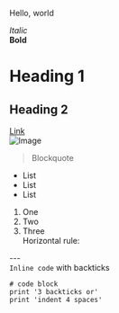 Hello, world

*Italic*\
**Bold**
# Heading 1
## Heading 2
[Link](https://www.google.com/url?sa=i&url=https%3A%2F%2Fen.wikipedia.org%2Fwiki%2FImage&psig=AOvVaw1cyyk-0Nh87iuMRBwGErZD&ust=1642215198130000&source=images&cd=vfe&ved=0CAsQjRxqFwoTCIDKtL6esPUCFQAAAAAdAAAAABAD)\
![Image](https://cdn.pixabay.com/photo/2015/04/23/22/00/tree-736885__480.jpg)
> Blockquote
* List
* List
* List
1. One
2. Two
3. Three\
Horizontal rule:

---\
`Inline code` with backticks
```
# code block
print '3 backticks or'
print 'indent 4 spaces'
```
